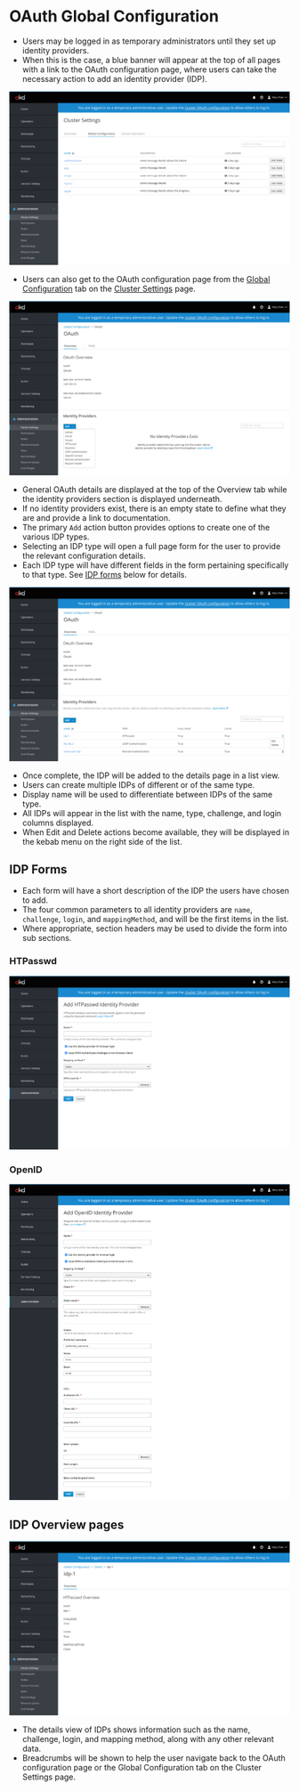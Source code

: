 # OAuth Global Configuration

- Users may be logged in as temporary administrators until they set up identity providers.
- When this is the case, a blue banner will appear at the top of all pages with a link to the OAuth configuration page, where users can take the necessary action to add an identity provider (IDP).

![1](img/CS-list.png)

- Users can also get to the OAuth configuration page from the [Global Configuration](http://openshift.github.io/openshift-origin-design/web-console/4.0-designs/global-config/global-config) tab on the [Cluster Settings](http://openshift.github.io/openshift-origin-design/web-console/4.0-designs/cluster-settings/cluster-settings) page.

![2](img/CS-empty.png)

- General OAuth details are displayed at the top of the Overview tab while the identity providers section is displayed underneath.
- If no identity providers exist, there is an empty state to define what they are and provide a link to documentation.
- The primary `Add` action button provides options to create one of the various IDP types.
- Selecting an IDP type will open a full page form for the user to provide the relevant configuration details.
- Each IDP type will have different fields in the form pertaining specifically to that type. See [IDP forms](/#IDP-Forms) below for details.

![3](img/CS-OAuth.png)

- Once complete, the IDP will be added to the details page in a list view.
- Users can create multiple IDPs of different or of the same type.
- Display name will be used to differentiate between IDPs of the same type.
- All IDPs will appear in the list with the name, type, challenge, and login columns displayed.
- When Edit and Delete actions become available, they will be displayed in the kebab menu on the right side of the list.


## IDP Forms
- Each form will have a short description of the IDP the users have chosen to add.
- The four common parameters to all identity providers are `name`, `challenge`, `login`, and `mappingMethod`, and will be the first items in the list.
- Where appropriate, section headers may be used to divide the form into sub sections.

### HTPasswd
![4](img/HTPasswd.png)


### OpenID
![5](img/openID.png)


## IDP Overview pages
![6](img/CS-idp-overview.png)
- The details view of IDPs shows information such as the name, challenge, login, and mapping method, along with any other relevant data.
- Breadcrumbs will be shown to help the user navigate back to the OAuth configuration page or the Global Configuration tab on the Cluster Settings page.
